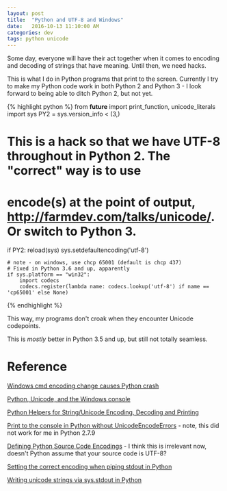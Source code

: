 ```yaml
---
layout: post
title:  "Python and UTF-8 and Windows"
date:   2016-10-13 11:10:00 AM
categories: dev
tags: python unicode
---
```


Some day, everyone will have their act together when it comes to encoding and decoding
of strings that have meaning. Until then, we need hacks.

This is what I do in Python programs that print to the screen. Currently I try to make my
Python code work in both Python 2 and Python 3 - I look forward to being able to ditch
Python 2, but not yet.

{% highlight python %}
from __future__ import print_function, unicode_literals
import sys
PY2 = sys.version_info < (3,)

# This is a hack so that we have UTF-8 throughout in Python 2. The "correct" way is to use
# encode(s) at the point of output, http://farmdev.com/talks/unicode/. Or switch to Python 3.
if PY2:
    reload(sys)
    sys.setdefaultencoding('utf-8')

    # note - on windows, use chcp 65001 (default is chcp 437)
    # Fixed in Python 3.6 and up, apparently
    if sys.platform == "win32":
        import codecs
        codecs.register(lambda name: codecs.lookup('utf-8') if name == 'cp65001' else None)
{% endhighlight %}

This way, my programs don't croak when they encounter Unicode codepoints.

This is *mostly* better in Python 3.5 and up, but still not totally seamless.

# Reference

[Windows cmd encoding change causes Python crash](http://stackoverflow.com/questions/878972/windows-cmd-encoding-change-causes-python-crash)

[Python, Unicode, and the Windows console](http://stackoverflow.com/questions/5419/python-unicode-and-the-windows-console/32176732)

[Python Helpers for String/Unicode Encoding, Decoding and Printing](https://www.metachris.com/2015/11/python-tools-for-string-unicode-encoding-decoding-printing/)

[Print to the console in Python without UnicodeEncodeErrors](http://chase-seibert.github.io/blog/2014/01/12/python-unicode-console-output.html) - note, this did not work for me in Python 2.7.9

[Defining Python Source Code Encodings](http://legacy.python.org/dev/peps/pep-0263/) - I think this is irrelevant now, doesn't Python assume that your source code is UTF-8?

[Setting the correct encoding when piping stdout in Python](http://stackoverflow.com/questions/492483/setting-the-correct-encoding-when-piping-stdout-in-python)

[Writing unicode strings via sys.stdout in Python](http://stackoverflow.com/questions/1473577/writing-unicode-strings-via-sys-stdout-in-python)
